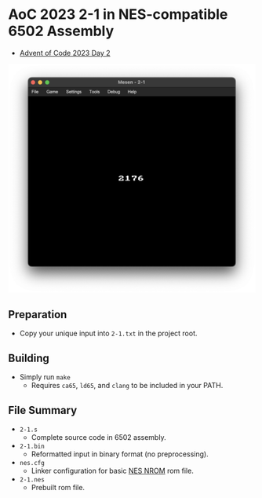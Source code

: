 # AoC 2023 2-1 in NES-compatible 6502 Assembly
* [Advent of Code 2023 Day 2](https://adventofcode.com/2023/day/2)

![Preview Screenshot](2-1.png)
## Preparation
* Copy your unique input into `2-1.txt` in the project root.
## Building
* Simply run `make`
    * Requires `ca65`, `ld65`, and `clang` to be included in your PATH.
## File Summary
* `2-1.s`
    * Complete source code in 6502 assembly.
* `2-1.bin`
    * Reformatted input in binary format (no preprocessing).
* `nes.cfg`
    * Linker configuration for basic [NES NROM](https://www.nesdev.org/wiki/NROM) rom file.
* `2-1.nes`
    * Prebuilt rom file.